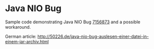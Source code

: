 Java NIO Bug
============

Sample code demonstrating Java NIO Bug [7156873](http://bugs.java.com/bugdatabase/view_bug.do?bug_id=7156873) and a possible workaround.

German article: http://50226.de/java-nio-bug-auslesen-einer-datei-in-einem-jar-archiv.html
